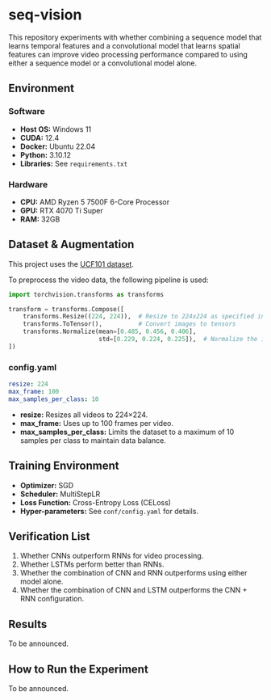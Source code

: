 # seq-vision

This repository experiments with whether combining a sequence model that learns temporal features and a convolutional model that learns spatial features can improve video processing performance compared to using either a sequence model or a convolutional model alone.

## Environment

### Software
- **Host OS:** Windows 11
- **CUDA:** 12.4
- **Docker:** Ubuntu 22.04
- **Python:** 3.10.12
- **Libraries:** See `requirements.txt`

### Hardware
- **CPU:** AMD Ryzen 5 7500F 6-Core Processor
- **GPU:** RTX 4070 Ti Super
- **RAM:** 32GB

## Dataset & Augmentation

This project uses the [UCF101 dataset](https://www.crcv.ucf.edu/data/UCF101.php).

To preprocess the video data, the following pipeline is used:

```python
import torchvision.transforms as transforms

transform = transforms.Compose([
    transforms.Resize((224, 224)),  # Resize to 224x224 as specified in config.yaml
    transforms.ToTensor(),          # Convert images to tensors
    transforms.Normalize(mean=[0.485, 0.456, 0.406],
                         std=[0.229, 0.224, 0.225]),  # Normalize the images
])
```

### config.yaml

```yaml
resize: 224
max_frame: 100
max_samples_per_class: 10
```

- **resize:** Resizes all videos to 224×224.
- **max_frame:** Uses up to 100 frames per video.
- **max_samples_per_class:** Limits the dataset to a maximum of 10 samples per class to maintain data balance.

## Training Environment
- **Optimizer:** SGD
- **Scheduler:** MultiStepLR
- **Loss Function:** Cross-Entropy Loss (CELoss)
- **Hyper-parameters:** See `conf/config.yaml` for details.

## Verification List
1. Whether CNNs outperform RNNs for video processing.
2. Whether LSTMs perform better than RNNs.
3. Whether the combination of CNN and RNN outperforms using either model alone.
4. Whether the combination of CNN and LSTM outperforms the CNN + RNN configuration.

## Results
To be announced.

## How to Run the Experiment
To be announced.
